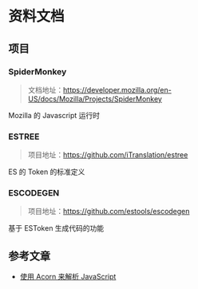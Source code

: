# 资料文档

## 项目

### SpiderMonkey

> 文档地址：https://developer.mozilla.org/en-US/docs/Mozilla/Projects/SpiderMonkey

Mozilla 的 Javascript 运行时

### ESTREE

> 项目地址：https://github.com/iTranslation/estree

ES 的 Token 的标准定义

### ESCODEGEN

> 项目地址：https://github.com/estools/escodegen

基于 ESToken 生成代码的功能

## 参考文章

- [使用 Acorn 来解析 JavaScript](https://juejin.cn/post/6844903450287800327)